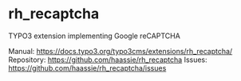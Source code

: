 # rh_recaptcha
TYPO3 extension implementing Google reCAPTCHA

Manual: https://docs.typo3.org/typo3cms/extensions/rh_recaptcha/
Repository: https://github.com/haassie/rh_recaptcha
Issues: https://github.com/haassie/rh_recaptcha/issues